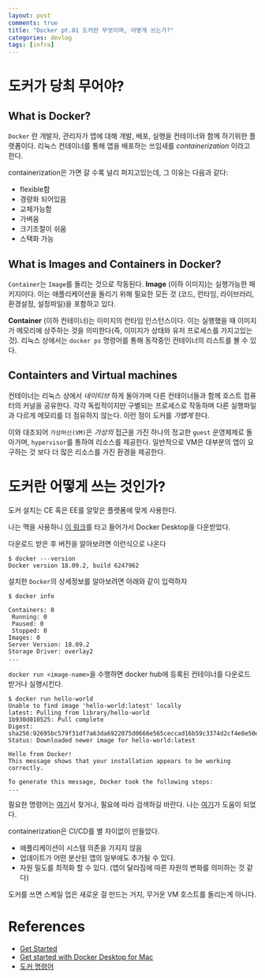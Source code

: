 ```yaml
---
layout: post
comments: true
title: "Docker pt.01 도커란 무엇이며, 어떻게 쓰는가?"
categories: devlog
tags: [infra]
---
```


# 도커가 당최 무어야?

## What is Docker?

`Docker` 란 개발자, 관리자가 앱에 대해 개발, 배포, 실행을 컨테이너와 함께 하기위한 플랫폼이다. 리눅스 컨테이너를 통해 앱을 배포하는 쓰임새를 _containerization_ 이라고 한다.

containerization은 가면 갈 수록 널리 퍼지고있는데, 그 이유는 다음과 같다:

* flexible함
* 경량화 되어있음
* 교체가능함
* 가벼움
* 크기조절이 쉬움
* 스택화 가능

## What is Images and Containers in Docker?

`Container`는 `Image`를 돌리는 것으로 작동된다. **Image** (이하 이미지)는 실행가능한 패키지이다. 이는 애플리케이션을 돌리기 위해 필요한 모든 것 (코드, 런타임, 라이브러리, 환경설정, 설정파일)을 포함하고 있다.

**Container** (이하 컨테이너)는 이미지의 런타임 인스턴스이다. 이는 실행했을 때 이미지가 메모리에 상주하는 것을 의미한다(즉, 이미지가 상태와 유저 프로세스를 가지고있는 것). 리눅스 상에서는 `docker ps` 명령어를 통해 동작중인 컨테이너의 리스트를 볼 수 있다.

## Containters and Virtual machines

컨테이너는 리눅스 상에서 _네이티브_ 하게 돌아가며 다른 컨테이너들과 함께 호스트 컴퓨터의 커널을 공유한다. 각각 독립적이지만 구별되는 프로세스로 작동하며 다른 실행파일과 다르게 메모리를 더 점유하지 않는다. 이런 점이 도커를 _가볍게_ 한다.

이와 대조되어 `가상머신(VM)`은 _가상의_ 접근을 가진 하나의 정교한 `guest` 운영체제로 돌아가며, `hypervisor`를 통하여 리소스를 제공한다. 일반적으로 VM은 대부분의 앱이 요구하는 것 보다 더 많은 리소스를 가진 환경을 제공한다.

# 도커란 어떻게 쓰는 것인가?

도커 설치는 CE 혹은 EE를 알맞은 플랫폼에 맞게 사용한다.

나는 맥을 사용하니 [이 링크](https://docs.docker.com/docker-for-mac/install/)를 타고 들어가서 Docker Desktop을 다운받았다.

다운로드 받은 후 버전을 알아보려면 이런식으로 나온다 

```shell
$ docker ---version
Docker version 18.09.2, build 6247962
```

설치한 `Docker`의 상세정보를 알아보려면 아래와 같이 입력하자

```shell
$ docker info

Containers: 0
 Running: 0
 Paused: 0
 Stopped: 0
Images: 0
Server Version: 18.09.2
Storage Driver: overlay2
...
```

`docker run <image-name>`을 수행하면 docker hub에 등록된 컨테이너를 다운로드 받거나 실행시킨다.

```shell
$ docker run hello-world
Unable to find image 'hello-world:latest' locally
latest: Pulling from library/hello-world
1b930d010525: Pull complete 
Digest: sha256:92695bc579f31df7a63da6922075d0666e565ceccad16b59c3374d2cf4e8e50e
Status: Downloaded newer image for hello-world:latest

Hello from Docker!
This message shows that your installation appears to be working correctly.

To generate this message, Docker took the following steps:
...
```

필요한 명령어는 [여기](https://docs.docker.com/engine/reference/commandline/cli/)서 찾거나, 필요에 따라 검색하길 바란다. 나는 [여기](https://daeson.tistory.com/290)가 도움이 되었다.

containerization은 CI/CD를 별 차이없이 만들었다.
* 애플리케이션이 시스템 의존을 가지지 않음
* 업데이트가 어떤 분산된 앱의 일부에도 추가될 수 있다.
* 자원 밀도를 최적화 할 수 있다. (앱이 달라짐에 따른 자원의 변화를 의미하는 것 같다)

도커를 쓰면 스케일 업은 새로운 걸 만드는 거지, 무거운 VM 호스트를 돌리는게 아니다.

# References

* [Get Started](https://docs.docker.com/get-started/)
* [Get started with Docker Desktop for Mac](https://docs.docker.com/docker-for-mac/)
* [도커 명령어](https://daeson.tistory.com/290)
